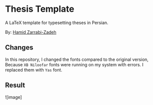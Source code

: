 # Thesis Template

A LaTeX template for typesetting theses in Persian.

By: [Hamid Zarrabi-Zadeh](https://github.com/zarrabi)


## Changes
In this repository, I changed the fonts compared to the original version, Because <code>XB Niloofar</code> fonts were running on my system with errors. I replaced them with <code>Yas</code> font.

## Result
![image]
